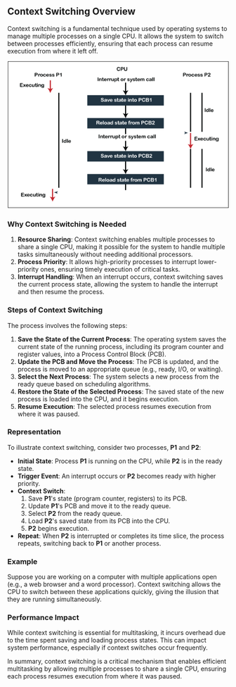 ## Context Switching Overview

Context switching is a fundamental technique used by operating systems to manage multiple processes on a single CPU. It allows the system to switch between processes efficiently, ensuring that each process can resume execution from where it left off.

![Context Switching](image.png)

### Why Context Switching is Needed

1. **Resource Sharing**: Context switching enables multiple processes to share a single CPU, making it possible for the system to handle multiple tasks simultaneously without needing additional processors.
2. **Process Priority**: It allows high-priority processes to interrupt lower-priority ones, ensuring timely execution of critical tasks.
3. **Interrupt Handling**: When an interrupt occurs, context switching saves the current process state, allowing the system to handle the interrupt and then resume the process.

### Steps of Context Switching

The process involves the following steps:

1. **Save the State of the Current Process**: The operating system saves the current state of the running process, including its program counter and register values, into a Process Control Block (PCB).
2. **Update the PCB and Move the Process**: The PCB is updated, and the process is moved to an appropriate queue (e.g., ready, I/O, or waiting).
3. **Select the Next Process**: The system selects a new process from the ready queue based on scheduling algorithms.
4. **Restore the State of the Selected Process**: The saved state of the new process is loaded into the CPU, and it begins execution.
5. **Resume Execution**: The selected process resumes execution from where it was paused.

### Representation

To illustrate context switching, consider two processes, **P1** and **P2**:

- **Initial State**: Process **P1** is running on the CPU, while **P2** is in the ready state.
- **Trigger Event**: An interrupt occurs or **P2** becomes ready with higher priority.
- **Context Switch**:
  1. Save **P1**'s state (program counter, registers) to its PCB.
  2. Update **P1**'s PCB and move it to the ready queue.
  3. Select **P2** from the ready queue.
  4. Load **P2**'s saved state from its PCB into the CPU.
  5. **P2** begins execution.
- **Repeat**: When **P2** is interrupted or completes its time slice, the process repeats, switching back to **P1** or another process.

### Example

Suppose you are working on a computer with multiple applications open (e.g., a web browser and a word processor). Context switching allows the CPU to switch between these applications quickly, giving the illusion that they are running simultaneously.

### Performance Impact

While context switching is essential for multitasking, it incurs overhead due to the time spent saving and loading process states. This can impact system performance, especially if context switches occur frequently.

In summary, context switching is a critical mechanism that enables efficient multitasking by allowing multiple processes to share a single CPU, ensuring each process resumes execution from where it was paused.
